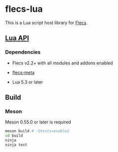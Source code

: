 # flecs-lua

This is a Lua script host library for [Flecs](https://github.com/SanderMertens/flecs).

## [Lua API](ecs.lua)


### Dependencies

* Flecs v2.2+ with all modules and addons enabled

* [flecs-meta](https://github.com/flecs-hub/flecs-meta)

* Lua 5.3 or later

## Build

### Meson

Meson 0.55.0 or later is required

```bash
meson build # -Dtests=enabled
cd build
ninja
ninja test
```
